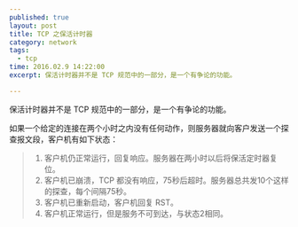 ```yaml
---
published: true
layout: post
title: TCP 之保活计时器
category: network
tags: 
  - tcp
time: 2016.02.9 14:22:00
excerpt: 保活计时器并不是 TCP 规范中的一部分，是一个有争论的功能。

---
```




保活计时器并不是 TCP 规范中的一部分，是一个有争论的功能。

<!--more-->

如果一个给定的连接在两个小时之内没有任何动作，则服务器就向客户发送一个探查报文段，客户机有如下状态：

 > 1. 客户机仍正常运行，回复响应。服务器在两小时以后将保活定时器复位。
 > 2. 客户机已崩溃，TCP 都没有响应，75秒后超时。服务器总共发10个这样的探查，每个间隔75秒。
 > 3. 客户机已重新启动，客户机回复 RST。
 > 4. 客户机正常运行，但是服务不可到达，与状态2相同。
